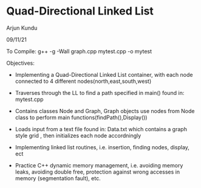 # Quad-Directional Linked List

Arjun Kundu

09/11/21

To Compile: g++ -g -Wall graph.cpp mytest.cpp -o mytest

Objectives:

- Implementing a Quad-Directional Linked List container, with each node connected to 4 different nodes(north,east,south,west)

- Traverses through the LL to find a path specified in main() found in: mytest.cpp

- Contains classes Node and Graph, Graph objects use nodes from Node class to perform main functions(findPath(),Display())

- Loads input from a text file found in: Data.txt which contains a graph style grid , then initializes each node accordningly

- Implementing linked list routines, i.e. insertion, finding nodes, display, ect

- Practice C++ dynamic memory management, i.e. avoiding memory leaks, avoiding double free, protection against wrong accesses in memory (segmentation  fault), etc.
